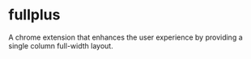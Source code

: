 fullplus
========

A chrome extension that enhances the user experience by providing a single column full-width layout.
